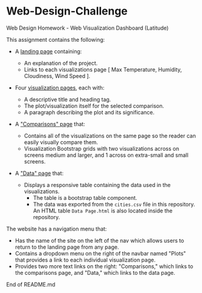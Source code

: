 # Web-Design-Challenge
Web Design Homework - Web Visualization Dashboard (Latitude)

This assignment contains the following: 

* A [landing page](#landing-page) containing:
  * An explanation of the project.
  * Links to each visualizations page [ Max Temperature, Humidity, Cloudiness, Wind Speed ].

* Four [visualization pages](#visualization-pages), each with:
  * A descriptive title and heading tag.
  * The plot/visualization itself for the selected comparison.
  * A paragraph describing the plot and its significance.

* A ["Comparisons" page](#comparisons-page) that:
  * Contains all of the visualizations on the same page so the reader can easily visually compare them.
  * Visualization Bootstrap grids with two visualizations across on screens medium and larger, and 1 across on extra-small and small screens. 

* A ["Data" page](#data-page) that:
  * Displays a responsive table containing the data used in the visualizations.
    * The table is a bootstrap table component.
    * The data was exported from the `cities.csv` file in this repository. An HTML table `Data Page.html` is also located inside the repository. 

The website has a navigation menu that:

* Has the name of the site on the left of the nav which allows users to return to the landing page from any page.
* Contains a dropdown menu on the right of the navbar named "Plots" that provides a link to each individual visualization page.
* Provides two more text links on the right: "Comparisons," which links to the comparisons page, and "Data," which links to the data page.

End of README.md
